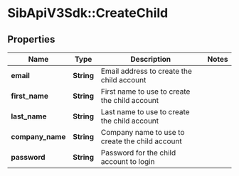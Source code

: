 # SibApiV3Sdk::CreateChild

## Properties
Name | Type | Description | Notes
------------ | ------------- | ------------- | -------------
**email** | **String** | Email address to create the child account | 
**first_name** | **String** | First name to use to create the child account | 
**last_name** | **String** | Last name to use to create the child account | 
**company_name** | **String** | Company name to use to create the child account | 
**password** | **String** | Password for the child account to login | 


